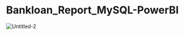 # Bankloan_Report_MySQL-PowerBI
![Untitled-2](https://github.com/Tuhin-150/Bankloan_Report_MySQL-PowerBI/assets/161159207/d70c0114-a7bc-4cd3-b0a6-3b4d4ebf00dc)
